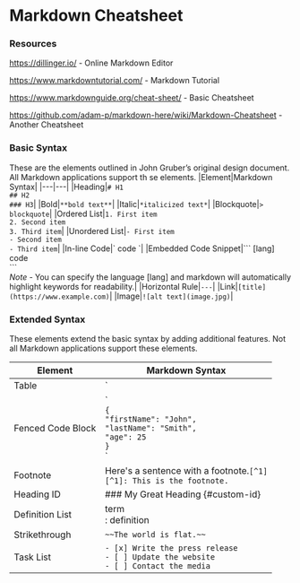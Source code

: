 # Markdown Cheatsheet

### Resources

https://dillinger.io/ - Online Markdown Editor

https://www.markdowntutorial.com/ - Markdown Tutorial

https://www.markdownguide.org/cheat-sheet/ - Basic Cheatsheet

https://github.com/adam-p/markdown-here/wiki/Markdown-Cheatsheet - Another Cheatsheet

### Basic Syntax

These are the elements outlined in John Gruber’s original design document. All Markdown applications support th
se elements.
|Element|Markdown Syntax|
|---|---|
|Heading|`# H1`<br>`## H2`<br>`### H3`|
|Bold|`**bold text**`|
|Italic|`*italicized text*`|
|Blockquote|`> blockquote`|
|Ordered List|`1. First item`<br>`2. Second item`<br>`3. Third item`|
|Unordered List|`- First item`<br>`- Second item`<br>`- Third item`|
|In-line Code|&grave; code &grave;|
|Embedded Code Snippet|&grave;&grave;&grave; [lang]<br>code<br>&grave;&grave;&grave;<br>*Note* - You can specify the language [lang] and markdown will automatically highlight keywords for readability.|
|Horizontal Rule|`---`|
|Link|`[title](https://www.example.com)`|
|Image|`![alt text](image.jpg)`|

### Extended Syntax

These elements extend the basic syntax by adding additional features. Not all Markdown applications support these elements.

|Element|Markdown Syntax|
|---|---|
|Table| `| Syntax | Description |`<br>`| -------- | -------- |`<br>`| Header | Title |`<br>`|Paragraph|Text|`<br>*Notes* - There must be at least 3 dashes in the second row.<br> - Colons can be used to align columns (:--- = left aligned, :---: = centre-aligned, ---: = right-aligned).|
|Fenced Code Block|&grave;<br>`{`<br>`"firstName": "John",`<br>`"lastName": "Smith",`<br>`"age": 25`<br>`}`<br>&grave;|
|Footnote|Here's a sentence with a footnote.`[^1]`<br>`[^1]: This is the footnote.`|
|Heading ID|### My Great Heading {#custom-id}|
|Definition List|term<br>: definition|
|Strikethrough|`~~The world is flat.~~`|
|Task List|	`- [x] Write the press release`<br>`- [ ] Update the website`<br>`- [ ] Contact the media`|
